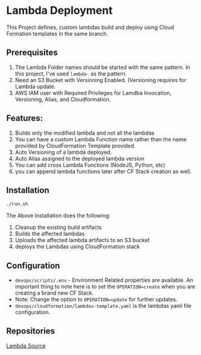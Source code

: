 # Lambda Deployment

This Project defines, custom lambdas build and deploy using Cloud Formation templates in the same branch.

## Prerequisites
1. The Lambda Folder names should be started with the same pattern. In this project, I've used `lambda-` as the pattern.
2. Need an S3 Bucket with Versioning Enabled. (Versioning requires for Lambda update.
3. AWS IAM user with Required Privileges for Lamdba Invocation, Versioning, Alias, and Cloudformation. 

## Features:
1. Builds only the modified lambda and not all the lambdas
2. You can have a custom Lambda Function name rather than the name provided by CloudFormation Template provided.
3. Auto Versioning of a lambda deployed.
4. Auto Alias assigned to the deployed lambda version
5. You can add cross Lambda Functions (NodeJS, Python, etc)
6. you can append lambda functions later after CF Stack creation as well.

## Installation

```bash
./run.sh
```
The Above Installation does the following:
1. Cleanup the existing build artifacts
2. Builds the affected lambdas
3. Uploads the affected lambda artifacts to an S3 bucket
4. deploys the Lambdas using CloudFormation stack

## Configuration

* `devops/scripts/.env` - Environment Related properties are available. An important thing to note here is to set the `OPERATION=create` when you are creating a brand new CF Stack. 
* Note: Change the option to `OPERATION=update` for further updates.
* `devops/cloudformation/lambdas-template.yaml` is the lambdas yaml file configuration.

## Repositories
[Lambda Source](https://github.com/ssankarau/lambda-deploy)
